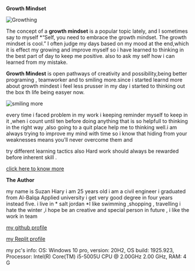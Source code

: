 **Growth Mindset**

![Growthing](https://encrypted-tbn0.gstatic.com/images?q=tbn:ANd9GcQtCmvDNqDwBiphsaYwVzaGMSLkVcaeRn33QQ&usqp=CAU)

The concept of a **growth mindset** is a popular topic lately, and I sometimes say to myself *“Self, you need to embrace the growth mindset. The growth mindset is cool.”
I often judge my days based on my mood at the end,which it is effect my growing and improve myself so i have learned to thinking in the best part of day to keep me positive.
also to ask my self how i can learned from my mistake.


**Growth Mindest** is open pathways of creativity and possibility,being better programing , teamworker and to smiling more.since i started learnd more about growth mindest
i feel less prusser in my day i started to thinking out the box th life being easyer now.

![smiling more](https://encrypted-tbn0.gstatic.com/images?q=tbn:ANd9GcQKOHrbaqK6Fhx38f7hYHw0uvFgAowLaSEAxQ&usqp=CAU)

every time i faced problem in my work i keeping reminder myself to keep in it ,when i count until ten before doing anything that is so helpfull to thinking in the right way 
,also going to a quit place help me to thinking well.i am always trying to improve my mind with time so i know that hiding from your weaknesses means you’ll never overcome them and 

try different learning tactics also Hard work should always be rewarded before inherent skill .

[click here to know more](https://www.atlassian.com/blog/inside-atlassian/growth-mindset)

**The Author**

my name is Suzan Hiary i am 25 years old i am a  civil engineer i graduated from Al-Balqa Applied university i get very good degree in four years instead five.
i live in * salt jordan *I like swimming ,shopping , travelling i hate the winter ,i hope be an creative and special person in future , i like the work in team 

[my github profile](https://github.com/Suzan-Hiary (Links to an external site.))

[my Replit profile]( https://replit.com/@SuzanHiary (Links to an external site.))

my pc's info:
OS: Windows 10 pro, version: 20H2, OS build: 1925.923, Processor: Intel(R) Core(TM) i5-5005U CPU @ 2.00GHz   2.00 GHz, RAM: 4 G
